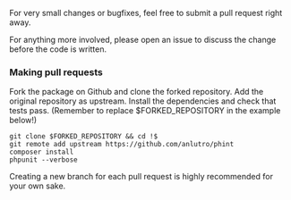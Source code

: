 For very small changes or bugfixes, feel free to submit a pull request right away.

For anything more involved, please open an issue to discuss the change before the code is written.

### Making pull requests

Fork the package on Github and clone the forked repository. Add the original repository as upstream. Install the dependencies and check that tests pass. (Remember to replace $FORKED_REPOSITORY in the example below!)

```
git clone $FORKED_REPOSITORY && cd !$
git remote add upstream https://github.com/anlutro/phint
composer install
phpunit --verbose
```

Creating a new branch for each pull request is highly recommended for your own sake.
